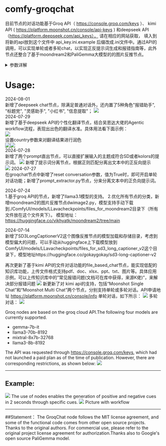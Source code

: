 # comfy-groqchat
目前节点的对话功能基于Groq API（ https://console.groq.com/keys ）、  kimi API ( https://platform.moonshot.cn/console/api-keys )  和deepseek API（https://platform.deepseek.com/api_keys）， 请在相应的网站获取，  填入到将新的api放到这个文件中 api_key.ini.example  后缀改成.ini文件中。通过API的调用，可以实现单轮或者多轮chat，以实现正反提示词生成和报错指南等，此外节点还整合了基于moondream2和PaliGemma大模型的的图片反推节点。
<details>
presence_penalty（存在惩罚）和frequency_penalty （频率惩罚）这两个参数的作用： `presence_penalty` 和 `frequency_penalty` 是用于控制语言模型输出多样性和重复性的参数。让我详细解释一下它们的作用。          

1. presence_penalty（存在惩罚）:
   - 范围通常是 -2.0 到 2.0。
   - 这个参数用于惩罚新token基于它们是否已经出现在文本中。
   - 正值会增加模型谈论新主题的可能性。
   - 负值会使模型更倾向于重复已经说过的内容。
   - 值为0时不会有影响。

2. frequency_penalty（频率惩罚）:
   - 范围通常也是 -2.0 到 2.0。
   - 这个参数根据新token到目前为止在文本中出现的频率来惩罚它们。
   - 正值会降低模型逐字重复同样短语的可能性。
   - 负值会鼓励模型重复常用词。
   - 值为0时不会有影响。

这两个参数的主要区别：
- `presence_penalty` 只关心一个token是否出现过，不管出现了多少次。
- `frequency_penalty` 则考虑了一个token出现的次数，出现次数越多，惩罚越大。

使用示例：
1. 如果你想要模型产生更多样化的内容，可以设置较高的正值，例如：
   ```python
   presence_penalty=0.6, frequency_penalty=0.8
   ```

2. 如果你希望模型更专注于特定主题，可以使用较低的值或轻微的负值，例如：
   ```python
   presence_penalty=0, frequency_penalty=-0.2
   ```

3. 对于大多数一般用途，保持这两个值为0或接近0通常效果不错：
   ```python
   presence_penalty=0, frequency_penalty=0
   ```
此外在groqchat.py节点中，temperature和top_p是用于控制语言模型输出的随机性和多样性的两个重要参数。

1. temperature（温度）:
   - 范围通常是0到2.0，默认值通常为0.7。
   - 控制输出的随机性。
   - 较低的值（接近0）会使输出更加确定性和一致，模型更倾向于选择最可能的下一个词。
   - 较高的值会增加随机性，使输出更加多样化和创造性，但可能也会引入更多不相关或不连贯的内容。
   - 当temperature为0时，模型总是选择最可能的下一个词，结果变得完全确定。

2. top_p（核采样）:
   - 范围是0到1.0，默认值通常为1.0。
   - 这是一种称为"核采样"的替代性采样方法。
   - top_p控制模型考虑的词的累积概率阈值。
   - 例如，如果top_p设为0.9，模型将仅考虑累积概率达到90%的最可能的词。
   - 较低的值会使输出更加集中和确定，而较高的值允许更多的多样性。

这两个参数的使用建议：

1. 对于需要高度一致性和准确性的任务（如问答或事实生成），使用较低的temperature（如0.3-0.5）或较低的top_p值。

2. 对于创意写作或需要更多多样性的任务，使用较高的temperature（如0.7-1.0）或接近1的top_p值。

3. 通常不同时调整这两个参数，而是选择其中一个进行调整。temperature更常用，而top_p在某些特定场景下可能更有效。

4. 实际应用中，这些参数的最佳值往往需要通过实验来确定，因为它们的效果可能因任务和所需输出类型而异。

在groqchat.py节点中，这两个参数允许用户根据具体需求调整模型输出的特性，从而在一致性和创造性之间找到适当的平衡。
且在实际应用中，这些参数的最佳值往往需要通过实验来确定，因为它们的效果可能因不同的任务和所需的输出类型而异。对于Groq的API，你可能需要查看其文档以确认这些参数是否完全按照上述方式工作，因为不同的AI服务提供商可能会有细微的实现差异。
<summary>参数详解</summary>
</details> 

# Usage:
2024-08-01  
新增了deepseek chat节点，除满足普通对话外，还内置了5种角色"报错助手", "标题党", "灵感助手", "小红书", "信息提取"；
![](image/demo08.png)  
2024-07-29  
新增了基于deepseek API的个性化翻译节点，结合吴恩达大佬的Agentic workflow流程，表现出出色的翻译水准。具体用法看下面示例：   
![](image/demo05.png)  
设置country参数来对翻译结果进行润色  
![](image/demo06.png)![](image/demo07.png)  
2024-07-28  
新增了两个prompt直出节点，可以直接扩展输入的主题成符合SD或者kolors的提示词。
![](image/demo04.png)
新增了提示词分离节点，根据正则匹配分离出文本中的正反向提示  
![](image/demo03.png)
2024-07-27  
在groqchat节点中新增了reset conversation参数，值为True时，即可开启单轮对话功能；新增了prompt_extractor.py节点，分来分离文本中的正负向提示词。 

2024-07-24  
1.基于groq API的节点，新增了llama3.1模型的支持。
2.优化所有节点的分类，新增moondream2的图片反推节点dwimage2.py，模型支持手动下载到./ComfyUI/models/LLavacheckpoints/files_for_moondream2目录下（所有文件放在这个文件夹下）。 模型地址：https://huggingface.co/vikhyatk/moondream2/tree/main

2024-07-14  
新增了SD3LongCaptionerV2这个图像反推节点的模型加载和存储目录，考虑到模型偏大的问题，可以手动从huggingface上下载模型放到ComfyUl/models/LLavacheckpoints/files_for_sd3_long_captioner_v2这个目录下，模型地址https://huggingface.co/gokaygokay/sd3-long-captioner-v2

再次更新了基于kimi API的文件对话功能的file_based_chat节点，能实现低配的知识库功能，上传文件格式支持pdf、doc、xlsx、ppt、txt、图片等。具体应用示例，可以上传知识库中的”常见报错问题(文档可在库中获得，来源K佬)”，来解决部分报错问题
![](image/demo02.png)
新更新了对 kimi api的支持，包括“Moonshot Single Chat”和“Moonshot Multi Chat”两个节点，分别支持单轮或多轮对话。API申请地址 https://platform.moonshot.cn/console/info
单轮对话，如下所示：
![](image/single.png)
多轮对话：
![](image/multi.png)

Groq nodes are based on the groq cloud API.The following four models are currently supported.
* gemma-7b-it
* llama3-70b-8192
* mixtral-8x7b-32768
* llama3-8b-8192

The API was requested through https://console.groq.com/keys, which had not launched a paid plan as of the time of publication. 
However, there are corresponding restrictions, as shown below:
![](image/limits.png)
____
## Example:
![](image/workflow.png)
The use of nodes enables the generation of positive and negative cues in 2 seconds through specific cues.
![](image/prompt_workflow.png)
Picture with workflow
____
##Statement：
The GroqChat node follows the MIT license agreement, and some of the functional code comes from other open source projects. Thanks to the original authors. For commercial use, please refer to the original project license agreement for authorization.Thanks also to Google's open source PaliGemma model.

